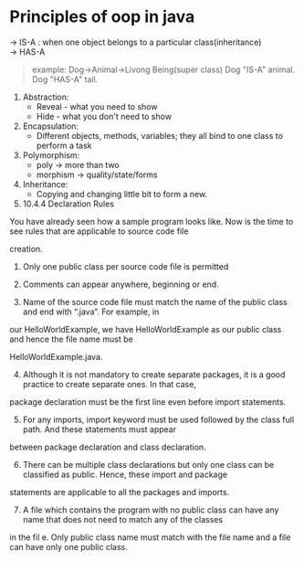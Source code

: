 # Principles of oop in java
-> IS-A : when one object belongs to a particular class(inheritance)  
-> HAS-A  
> example:
Dog->Animal->Livong Being(super class)
Dog "IS-A" animal.
Dog "HAS-A" tail.

1. Abstraction:  
    - Reveal - what you need to show  
    + Hide - what you don't need to show  
1. Encapsulation:
    * Different objects, methods, variables; they all bind to one class to perform a task  
1. Polymorphism:
    * poly -> more than two
    + morphism -> quality/state/forms  
1. Inheritance:  
    - Copying and changing little bit to form a new.
1. 10.4.4 Declaration Rules

You have already seen how a sample program looks like. Now is the time to see rules that are applicable to source code file 

creation.

 1. Only one public class per source code file is permitted

 2. Comments can appear anywhere, beginning or end. 

 3. Name of the source code file must match the name of the public class and end with “.java”. For example, in 

our HelloWorldExample, we have HelloWorldExample as our public class and hence the file name must be 

HelloWorldExample.java.

 4. Although it is not mandatory to create separate packages, it is a good practice to create separate ones. In that case, 

package declaration must be the first line even before import statements.

 5. For any imports, import keyword must be used followed by the class full path. And these statements must appear 

between package declaration and class declaration.

 6. There can be multiple class declarations but only one class can be classified as public. Hence, these import and package 

statements are applicable to all the packages and imports.

 7. A file which contains the program with no public class can have any name that does not need to match any of the classes 

in the fil e. Only public class name must match with the file name and a file can have only one public class.

